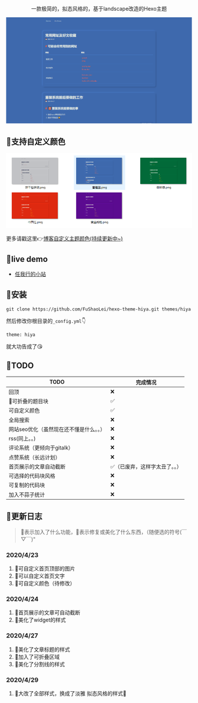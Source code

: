 <p align="center">
一款极简的，拟态风格的，基于landscape改造的Hexo主题
</p>

![](source/img/example.png)

## 🎨支持自定义颜色
![](source/img/more_color.png)

更多请戳这里👉[博客自定义主题颜色(持续更新中~)](https://fushaolei.github.io/2020/04/30/%E5%8D%9A%E5%AE%A2%E8%87%AA%E5%AE%9A%E4%B9%89%E4%B8%BB%E9%A2%98%E9%A2%9C%E8%89%B2/)

## 🍟live demo

- [任我行的小站](https://fushaolei.github.io/)

## 🍔安装
```
git clone https://github.com/FuShaoLei/hexo-theme-hiya.git themes/hiya
```
然后修改你根目录的`_config.yml`👇
```
theme: hiya
```
就大功告成了😘

## 📌TODO
TODO  | 完成情况
-- | -- 
回顶 | ❌
🍰可折叠的题目块 | ✅
可自定义颜色 | ✅
全局搜索 | ❌
网站seo优化（虽然现在还不懂是什么。。） | ❌
rss(同上。。) | ❌
评论系统（更倾向于gitalk） | ❌
点赞系统（长远计划） | ❌
首页展示的文章自动截断 | ✅（已废弃，这样字太丑了。。）
可选择的代码块风格 | ❌
可复制的代码块 | ❌
加入不蒜子统计 | ❌
 

## 📝更新日志
> 🍰表示加入了什么功能，🍖表示修复或美化了什么东西，（随便选的符号(￣▽￣)"
### 2020/4/23

1. 🍰可自定义首页顶部的图片
2. 🍰可以自定义首页文字
3. 🍰可自定义颜色（待修改）

### 2020/4/24

1. 🍖首页展示的文章可自动截断
2. 🍖美化了widget的样式

### 2020/4/27
1. 🍖美化了文章标题的样式
2. 🍰加入了可折叠区域
3. 🍖美化了分割线的样式

### 2020/4/29
1. 🎉大改了全部样式，换成了淡雅 拟态风格的样式🎉
